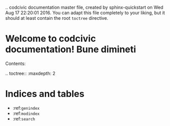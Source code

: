 .. codcivic documentation master file, created by
   sphinx-quickstart on Wed Aug 17 22:20:01 2016.
   You can adapt this file completely to your liking, but it should at least
   contain the root `toctree` directive.

Welcome to codcivic documentation!
Bune dimineti
===========================================

Contents:

.. toctree::
   :maxdepth: 2



Indices and tables
==================

* :ref:`genindex`
* :ref:`modindex`
* :ref:`search`

